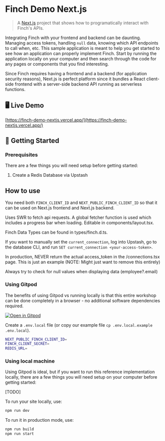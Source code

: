# Finch Demo Next.js

> A [Next.js](https://nextjs.org/) project that shows how to programatically interact with Finch's APIs.

Integrating Finch with your frontend and backend can be daunting. Managing access tokens, handling `null` data, knowing which API endpoints to call when, etc. This sample application is meant to help you get started to see how an application can properly implement Finch. Start by running the application locally on your computer and then search through the code for any pages or components that you find interesting.

Since Finch requires having a frontend and a backend (for application security reasons), Next.js is perfect platform since it bundles a React client-side frontend with a server-side backend API running as serverless functions.

## 🖥️ Live Demo

[https://finch-demo-nextjs.vercel.app/](https://finch-demo-nextjs.vercel.app/)

## 🚀 Getting Started

### Prerequisites

There are a few things you will need setup before getting started:

1. Create a Redis Database via Upstash

## How to use

You need both `FINCH_CLIENT_ID` and `NEXT_PUBLIC_FINCH_CLIENT_ID` so that it can be used on Next.js frontend and Next.js backend.

Uses SWR to fetch api requests. A global fetcher function is used which includes a progress bar when loading. Editable in components/layout.tsx.

Finch Data Types can be found in types/finch.d.ts.

If you want to manually set the `current_connection`, log into Upstash, go to the database CLI, and run `SET current_connection <your-access-token>`.

In production, NEVER return the actual access_token in the /connections.tsx page. This is just an example (NOTE: Might just want to remove this entirely)

Always try to check for null values when displaying data (employee?.email)

### Using Gitpod

The benefits of using Gitpod vs running locally is that this entire workshop can be done completely in a browser - no additional software dependencies required.

[![Open in Gitpod](https://gitpod.io/button/open-in-gitpod.svg)](https://gitpod.io/#/https://github.com/tylernix/finch-demo-nextjs)

Create a `.env.local` file (or copy our example file `cp .env.local.example .env.local`).

```bash
NEXT_PUBLIC_FINCH_CLIENT_ID=
FINCH_CLIENT_SECRET=
REDIS_URL=
```

### Using local machine

Using Gitpod is ideal, but if you want to run this reference implementation locally, there are a few things you will need setup on your computer before getting started:

[TODO]

To run your site locally, use:

```bash
npm run dev
```

To run it in production mode, use:

```bash
npm run build
npm run start
```
